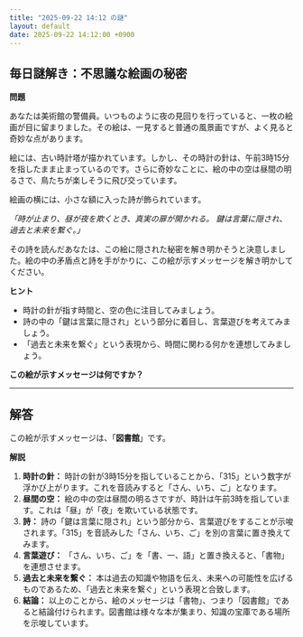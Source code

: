 ```yaml
---
title: "2025-09-22 14:12 の謎"
layout: default
date: 2025-09-22 14:12:00 +0900
---
```

## 毎日謎解き：不思議な絵画の秘密

**問題**

あなたは美術館の警備員。いつものように夜の見回りを行っていると、一枚の絵画が目に留まりました。その絵は、一見すると普通の風景画ですが、よく見ると奇妙な点があります。

絵には、古い時計塔が描かれています。しかし、その時計の針は、午前3時15分を指したまま止まっているのです。さらに奇妙なことに、絵の中の空は昼間の明るさで、鳥たちが楽しそうに飛び交っています。

絵画の横には、小さな額に入った詩が飾られています。

*「時が止まり、昼が夜を欺くとき、真実の扉が開かれる。
鍵は言葉に隠され、過去と未来を繋ぐ。」*

その詩を読んだあなたは、この絵に隠された秘密を解き明かそうと決意しました。絵の中の矛盾点と詩を手がかりに、この絵が示すメッセージを解き明かしてください。

**ヒント**

*   時計の針が指す時間と、空の色に注目してみましょう。
*   詩の中の「鍵は言葉に隠され」という部分に着目し、言葉遊びを考えてみましょう。
*   「過去と未来を繋ぐ」という表現から、時間に関わる何かを連想してみましょう。

**この絵が示すメッセージは何ですか？**

---

## 解答

この絵が示すメッセージは、「**図書館**」です。

**解説**

1.  **時計の針：** 時計の針が3時15分を指していることから、「315」という数字が浮かび上がります。これを音読みすると「さん、いち、ご」となります。
2.  **昼間の空：** 絵の中の空は昼間の明るさですが、時計は午前3時を指しています。これは「昼」が「夜」を欺いている状態です。
3.  **詩：** 詩の「鍵は言葉に隠され」という部分から、言葉遊びをすることが示唆されます。「315」を音読みした「さん、いち、ご」を別の言葉に置き換えてみます。
4.  **言葉遊び：** 「さん、いち、ご」を「書、一、語」と置き換えると、「書物」を連想させます。
5.  **過去と未来を繋ぐ：** 本は過去の知識や物語を伝え、未来への可能性を広げるものであるため、「過去と未来を繋ぐ」という表現と合致します。
6.  **結論：** 以上のことから、絵のメッセージは「書物」、つまり「図書館」であると結論付けられます。図書館は様々な本が集まり、知識の宝庫である場所を示唆しています。
